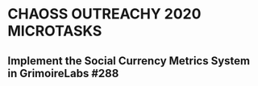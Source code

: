 # CHAOSS OUTREACHY 2020 MICROTASKS

## Implement the Social Currency Metrics System in GrimoireLabs #288